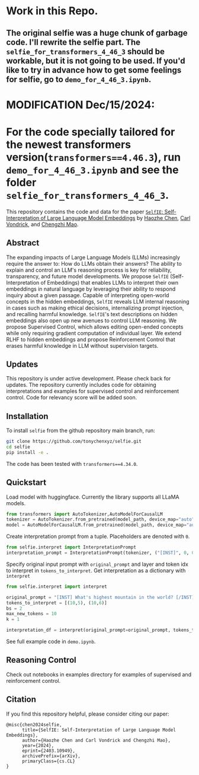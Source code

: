 # Work in this Repo.

##  The original selfie was a huge chunk of garbage code. I'll rewrite the selfie part. The `selfie_for_transformers_4_46_3` should be workable, but it is not going to be used. If you'd like to try in advance how to get some feelings for selfie, go to `demo_for_4_46_3.ipynb`.


# MODIFICATION Dec/15/2024:
# For the code specially tailored for the newest transformers version(`transformers==4.46.3`), run `demo_for_4_46_3.ipynb` and see the folder `selfie_for_transformers_4_46_3`.

This repository contains the code and data for the paper [`SelfIE`: Self-Interpretation of Large Language Model Embeddings](https://arxiv.org/abs/2403.10949) by [Haozhe Chen](https://tonychen.xyz/), [Carl Vondrick](https://www.cs.columbia.edu/~vondrick/), and [Chengzhi Mao](http://www.cs.columbia.edu/~mcz/).

## Abstract
The expanding impacts of Large Language Models (LLMs) increasingly require the answer to: How do LLMs obtain their answers? The ability to explain and control an LLM's reasoning process is key for reliability, transparency, and future model developments. We propose  `SelfIE` (Self-Interpretation of Embeddings) that enables LLMs to interpret their own embeddings in natural language by leveraging their ability to respond inquiry about a given passage. Capable of interpreting open-world concepts in the hidden embeddings, `SelfIE` reveals LLM internal reasoning in cases such as making ethical decisions, internalizing prompt injection, and recalling harmful knowledge. `SelfIE`'s text descriptions on hidden embeddings also open up new avenues to control LLM reasoning. We propose Supervised Control, which allows editing open-ended concepts while only requiring gradient computation of individual layer. We extend RLHF to hidden embeddings and propose Reinforcement Control that erases harmful knowledge in LLM without supervision targets. 

## Updates
This repository is under active development. Please check back for updates. The repository currently includes code for obtaining interpretations and examples for supervised control and reinforcement control. Code for relevancy score will be added soon.

## Installation

To install `selfie` from the github repository main branch, run:

```bash
git clone https://github.com/tonychenxyz/selfie.git
cd selfie
pip install -e .
```

The code has been tested with `transformers==4.34.0`.

## Quickstart
Load model with huggingface. Currently the library supports all LLaMA models.
```python
from transformers import AutoTokenizer,AutoModelForCausalLM
tokenizer = AutoTokenizer.from_pretrained(model_path, device_map="auto")
model = AutoModelForCausalLM.from_pretrained(model_path, device_map="auto")
```
Create interpretation prompt from a tuple. Placeholders are denoted with `0`.
```python
from selfie.interpret import InterpretationPrompt
interpretation_prompt = InterpretationPrompt(tokenizer, ("[INST]", 0, 0, 0, 0, 0, "[/INST] Sure, I will summarize the message:"))
```
Specify original input prompt with `original_prompt` and layer and token idx to interpret in `tokens_to_interpret`. Get interpretation as a dictionary with `interpret`
```python
from selfie.interpret import interpret

original_prompt = "[INST] What's highest mountain in the world? [/INST]"
tokens_to_interpret = [(10,5), (10,6)]
bs = 2
max_new_tokens = 10
k = 1

interpretation_df = interpret(original_prompt=original_prompt, tokens_to_interpret=tokens_to_interpret, model=model, interpretation_prompt=interpretation_prompt, bs=bs, max_new_tokens=max_new_tokens, k=k, tokenizer=tokenizer)
```
See full example code in `demo.ipynb`.

## Reasoning Control
Check out notebooks in examples directory for examples of supervised and reinforcement control.

## Citation
If you find this repository helpful, please consider citing our paper:
```
@misc{chen2024selfie,
      title={SelfIE: Self-Interpretation of Large Language Model Embeddings}, 
      author={Haozhe Chen and Carl Vondrick and Chengzhi Mao},
      year={2024},
      eprint={2403.10949},
      archivePrefix={arXiv},
      primaryClass={cs.CL}
}
```